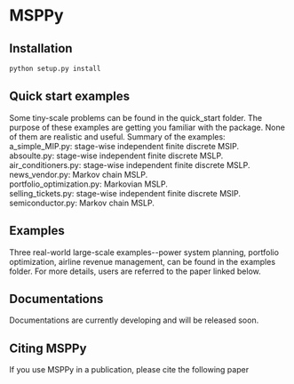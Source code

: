 # MSPPy
## Installation
```bash
python setup.py install
```
## Quick start examples
Some tiny-scale problems can be found in the quick_start folder. The purpose of these examples are getting you familiar with the package. None of them are realistic and useful. Summary of the examples:    
  a_simple_MIP.py: stage-wise independent finite discrete MSIP.    
  absoulte.py: stage-wise independent finite discrete MSLP.    
  air_conditioners.py: stage-wise independent finite discrete MSLP.    
  news_vendor.py: Markov chain MSLP.    
  portfolio_optimization.py: Markovian MSLP.    
  selling_tickets.py: stage-wise independent finite discrete MSIP.    
  semiconductor.py: Markov chain MSLP.    
## Examples
Three real-world large-scale examples--power system planning, portfolio optimization, airline revenue management, can be found in the examples folder. For more details, users are referred to the paper linked below.
## Documentations
Documentations are currently developing and will be released soon.
## Citing MSPPy
If you use MSPPy in a publication, please cite the following paper
```bash

```
